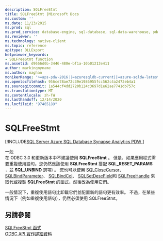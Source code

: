 ```yaml
---
description: SQLFreeStmt
title: SQLFreeStmt |Microsoft Docs
ms.custom: ''
ms.date: 11/23/2015
ms.prod: sql
ms.prod_service: database-engine, sql-database, sql-data-warehouse, pdw
ms.reviewer: ''
ms.technology: native-client
ms.topic: reference
apitype: DLLExport
helpviewer_keywords:
- SQLFreeStmt function
ms.assetid: d9666d0b-3446-480e-bf1a-10b01213e411
author: markingmyname
ms.author: maghan
monikerRange: '>=aps-pdw-2016||=azuresqldb-current||=azure-sqldw-latest||>=sql-server-2016||>=sql-server-linux-2017||=azuresqldb-mi-current'
ms.openlocfilehash: 956ce78ae72c39e1986955fcc562c4a2472eb4a1
ms.sourcegitcommit: 1a544cf4dd2720b124c3697d1e62ae7741db757c
ms.translationtype: MT
ms.contentlocale: zh-TW
ms.lasthandoff: 12/14/2020
ms.locfileid: "97465189"
---
```

# <a name="sqlfreestmt"></a>SQLFreeStmt
[!INCLUDE[SQL Server Azure SQL Database Synapse Analytics PDW ](../../includes/applies-to-version/sql-asdb-asdbmi-asa-pdw.md)]

  一般   
      在 ODBC 3.0 和更新版本中不建議使用 **SQLFreeStmt** 。 但是，如果應用程式需要重複使用語句，您仍然應該使用 **SQLFreeStmt** 搭配 **SQL_RESET_PARAMS** ，並 **SQL_UNBIND** 選項) 。 您也可以使用 [SQLCloseCursor](../../relational-databases/native-client-odbc-api/sqlclosecursor.md)、 [SQLBindParameter](../../relational-databases/native-client-odbc-api/sqlbindparameter.md)、 [SQLBindCol](../../relational-databases/native-client-odbc-api/sqlbindcol.md)、 [SQLSetDescField](../../relational-databases/native-client-odbc-api/sqlsetdescfield.md)和 [SQLFreeHandle](../../relational-databases/native-client-odbc-api/sqlfreehandle.md) 來取代或複製 **SQLFreeStmt** 的函式，然後改為使用它們。  
  
 一般情況下，重複使用語句比卸載它們並配置新的語句更有效率。 不過，在某些情況下（例如重複使用語句），仍然必須使用 SQLFreeStmt。  
  
## <a name="see-also"></a>另請參閱  
 [SQLFreeStmt 函式](../../odbc/reference/syntax/sqlfreestmt-function.md)   
 [ODBC API 實作詳細資料](../../relational-databases/native-client-odbc-api/odbc-api-implementation-details.md)  
  
